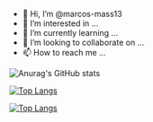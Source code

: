 - 👋 Hi, I’m @marcos-mass13
- 👀 I’m interested in ...
- 🌱 I’m currently learning ...
- 💞️ I’m looking to collaborate on ...
- 📫 How to reach me ...

<!---
marcos-mass13/marcos-mass13 is a ✨ special ✨ repository because its `README.md` (this file) appears on your GitHub profile.
You can click the Preview link to take a look at your changes.
--->


![Anurag's GitHub stats](https://github-readme-stats.vercel.app/api?username=marcos-mass13&show_icons=true&theme=radical)

[![Top Langs](https://github-readme-stats.vercel.app/api/top-langs/?username=marcos-mass13&layout=compact)](https://github.com/anuraghazra/github-readme-stats)

[![Top Langs](https://github-readme-stats.vercel.app/api/top-langs/?username=marcos-mass13&langs_count=8)](https://github.com/anuraghazra/github-readme-stats)